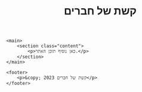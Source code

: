 <!DOCTYPE html>
<html lang="en">
<head>
    <meta charset="UTF-8">
    <meta name="viewport" content="width=device-width, initial-scale=1.0">
    <link rel="stylesheet" href="styles.css">
    <title>קשת של חברים</title>
</head>
<body>
    <header>
        <h1>קשת של חברים</h1>
    </header>

    <main>
        <section class="content">
            <p>כאן נוסיף תוכן האתר.</p>
        </section>
    </main>

    <footer>
        <p>&copy; 2023 קשת של חברים</p>
    </footer>
</body>
</html>
